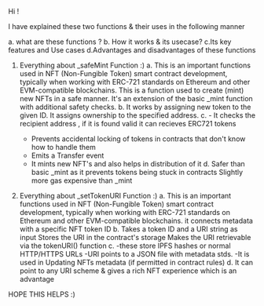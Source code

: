 Hi !

I have explained these two functions & their uses in the following manner 

a. what are these functions ?
b. How it works & its usecase?
c.Its key features and Use cases 
d.Advantages and disadvantages of these functions 

1. Everything about _safeMint Function :)
   a. This is an important functions used in NFT (Non-Fungible Token) smart contract development, typically when working with ERC-721 standards on Ethereum and other EVM-compatible blockchains.
      This is a function used to create (mint) new NFTs in a safe manner. It's an extension of the basic _mint function with additional safety checks.
   b. It works by assigning new token to the given ID. It assigns ownership to the specified address.
   c. - It checks the recipient address , if it is found valid it can recieves ERC721 tokens
      - Prevents accidental locking of tokens in contracts that don't know how to handle them
      - Emits a Transfer event
      - It mints new NFT's and also helps in distribution of it
   d. Safer than basic _mint as it prevents tokens being stuck in contracts 
      Slightly more gas expensive than _mint

2. Everything about _setTokenURI Function :)
   a.  This is an important functions used in NFT (Non-Fungible Token) smart contract development, typically when working with ERC-721 standards on Ethereum and other EVM-compatible blockchains.
       it connects metadata with a specific NFT token ID
   b.  Takes a token ID and a URI string as input
       Stores the URI in the contract's storage
       Makes the URI retrievable via the tokenURI() function
   c.  -these store IPFS hashes or normal HTTP/HTTPS URLs
       -URI points to a JSON file with metadata stds.
       -It is used in Updating NFTs metadata (if permitted in contract rules)
   d. It can point to any URI scheme & gives a rich NFT experience which is an advantage



HOPE THIS HELPS :)
